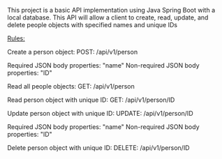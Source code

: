 This project is a basic API implementation using Java Spring Boot with a local database. This API will allow a client to create, read, update, and delete people objects with specified names and unique IDs

<u>Rules:</u>

Create a person object:
POST: /api/v1/person

Required JSON body properties: "name"
Non-required JSON body properties: "ID"


Read all people objects:
GET: /api/v1/person


Read person object with unique ID:
GET: /api/v1/person/ID



Update person object with unique ID:
UPDATE: /api/v1/person/ID

Required JSON body properties: "name"
Non-required JSON body properties: "ID"



Delete person object with unique ID:
DELETE: /api/v1/person/ID




